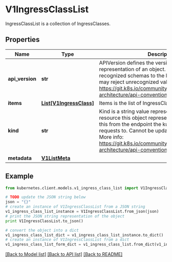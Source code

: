 # V1IngressClassList

IngressClassList is a collection of IngressClasses.

## Properties
Name | Type | Description | Notes
------------ | ------------- | ------------- | -------------
**api_version** | **str** | APIVersion defines the versioned schema of this representation of an object. Servers should convert recognized schemas to the latest internal value, and may reject unrecognized values. More info: https://git.k8s.io/community/contributors/devel/sig-architecture/api-conventions.md#resources | [optional] 
**items** | [**List[V1IngressClass]**](V1IngressClass.md) | Items is the list of IngressClasses. | 
**kind** | **str** | Kind is a string value representing the REST resource this object represents. Servers may infer this from the endpoint the kubernetes.client submits requests to. Cannot be updated. In CamelCase. More info: https://git.k8s.io/community/contributors/devel/sig-architecture/api-conventions.md#types-kinds | [optional] 
**metadata** | [**V1ListMeta**](V1ListMeta.md) |  | [optional] 

## Example

```python
from kubernetes.client.models.v1_ingress_class_list import V1IngressClassList

# TODO update the JSON string below
json = "{}"
# create an instance of V1IngressClassList from a JSON string
v1_ingress_class_list_instance = V1IngressClassList.from_json(json)
# print the JSON string representation of the object
print V1IngressClassList.to_json()

# convert the object into a dict
v1_ingress_class_list_dict = v1_ingress_class_list_instance.to_dict()
# create an instance of V1IngressClassList from a dict
v1_ingress_class_list_form_dict = v1_ingress_class_list.from_dict(v1_ingress_class_list_dict)
```
[[Back to Model list]](../README.md#documentation-for-models) [[Back to API list]](../README.md#documentation-for-api-endpoints) [[Back to README]](../README.md)


